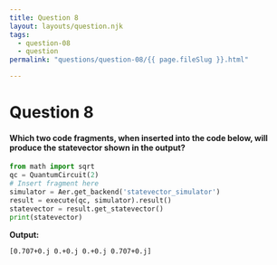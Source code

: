 ```yaml
---
title: Question 8
layout: layouts/question.njk
tags:
  - question-08
  - question
permalink: "questions/question-08/{{ page.fileSlug }}.html"

---
```

# Question 8

#### Which two code fragments, when inserted into the code below, will produce the statevector shown in the output?
```python
from math import sqrt
qc = QuantumCircuit(2)
# Insert fragment here
simulator = Aer.get_backend('statevector_simulator')
result = execute(qc, simulator).result()
statevector = result.get_statevector()
print(statevector)
```

**Output:**
```bash
[0.707+0.j 0.+0.j 0.+0.j 0.707+0.j]
```
